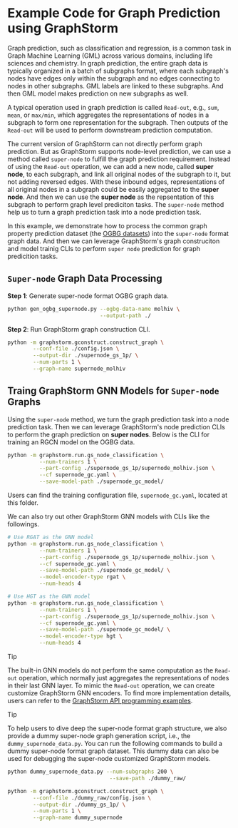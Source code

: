 # Example Code for Graph Prediction using GraphStorm
Graph prediction, such as classification and regression, is a common task in Graph Machine Learning (GML) across various domains, including life sciences and chemistry. In graph prediction, the entire graph data is typically organized in a batch of subgraphs format, where each subgraph's nodes have edges only within the subgraph and no edges connecting to nodes in other subgraphs. GML labels are linked to these subgraphs. And then GML model makes prediction on new subgraphs as well.

A typical operation used in graph prediction is called `Read-out`, e.g., `sum`, `mean`, or `max/min`, which aggregates the representations of nodes in a subgraph to form one representation for the subgraph. Then outputs of the `Read-out` will be used to perform downstream prediction computation.

The current version of GraphStorm can not directly perform graph prediction. But as GraphStorm supports node-level prediction, we can use a method called `super-node` to fulfill the graph prediction requirement. Instead of using the `Read-out` operation, we can add a new node, called **super node**, to each subgraph, and link all original nodes of the subgraph to it, but not adding reversed edges. With these inbound edges, representations of all original nodes in a subgraph could be easily aggregated to the **super node**. And then we can use the **super node** as the repsentation of this subgraph to perform graph level prediciton tasks. The `super-node` method help us to turn a graph prediction task into a node prediction task.

In this example, we demonstrate how to process the common graph property prediction dataset (the [OGBG datasets](https://ogb.stanford.edu/docs/graphprop/)) into the `super-node` format graph data. And then we can leverage GraphStorm's graph construciton and model trainig CLIs to perform `super node` prediction for graph predicition tasks.

## `Super-node` Graph Data Processing

**Step 1**: Generate super-node format OGBG graph data.
``` bash
python gen_ogbg_supernode.py --ogbg-data-name molhiv \
                             --output-path ./
```

**Step 2**: Run GraphStorm graph construction CLI.
``` bash
python -m graphstorm.gconstruct.construct_graph \
        --conf-file ./config.json \
        --output-dir ./supernode_gs_1p/ \
        --num-parts 1 \
        --graph-name supernode_molhiv
```

## Traing GraphStorm GNN Models for `Super-node` Graphs

Using the `super-node` method, we turn the graph prediction task into a node prediction task. Then we can leverage GraphStorm's node prediction CLIs to perform the graph prediction on **super nodes**. Below is the CLI for training an RGCN model on the OGBG data.

``` bash
python -m graphstorm.run.gs_node_classification \
          --num-trainers 1 \
          --part-config ./supernode_gs_1p/supernode_molhiv.json \
          --cf supernode_gc.yaml \
          --save-model-path ./supernode_gc_model/
```

Users can find the training configuration file, `supernode_gc.yaml`, located at this folder.

We can also try out other GraphStorm GNN models with CLIs like the followings.

``` bash
# Use RGAT as the GNN model
python -m graphstorm.run.gs_node_classification \
          --num-trainers 1 \
          --part-config ./supernode_gs_1p/supernode_molhiv.json \
          --cf supernode_gc.yaml \
          --save-model-path ./supernode_gc_model/ \
          --model-encoder-type rgat \
          --num-heads 4
```

``` bash
# Use HGT as the GNN model
python -m graphstorm.run.gs_node_classification \
          --num-trainers 1 \
          --part-config ./supernode_gs_1p/supernode_molhiv.json \
          --cf supernode_gc.yaml \
          --save-model-path ./supernode_gc_model/ \
          --model-encoder-type hgt \
          --num-heads 4
```

> [!TIP]
> The built-in GNN models do not perform the same computation as the `Read-out` operation, which normally just aggregates the representations of nodes in their last GNN layer. To mimic the `Read-out` operation, we can create customize GraphStorm GNN encoders. To find more implementation details, users can refer to the [GraphStorm API programming examples](https://graphstorm.readthedocs.io/en/latest/api/notebooks/index.html).


> [!TIP]
> To help users to dive deep the super-node format graph structure, we also provide a dummy super-node graph generation script, i.e., the `dummy_supernode_data.py`. You can run the following commands to build a dummy super-node format graph dataset. This dummy data can also be used for debugging the super-node customized GraphStorm models.

``` bash
python dummy_supernode_data.py --num-subgraphs 200 \
                                --save-path ./dummy_raw/

python -m graphstorm.gconstruct.construct_graph \
        --conf-file ./dummy_raw/config.json \
        --output-dir ./dummy_gs_1p/ \
        --num-parts 1 \
        --graph-name dummy_supernode
```
